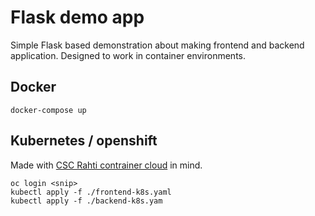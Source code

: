 # Flask demo app

Simple Flask based demonstration about making frontend and backend application. 
Designed to work in container environments.

## Docker

```
docker-compose up
```

## Kubernetes / openshift

Made with [CSC Rahti contrainer cloud](https://rahtiapp.fi) in mind. 

```
oc login <snip>
kubectl apply -f ./frontend-k8s.yaml
kubectl apply -f ./backend-k8s.yam
```